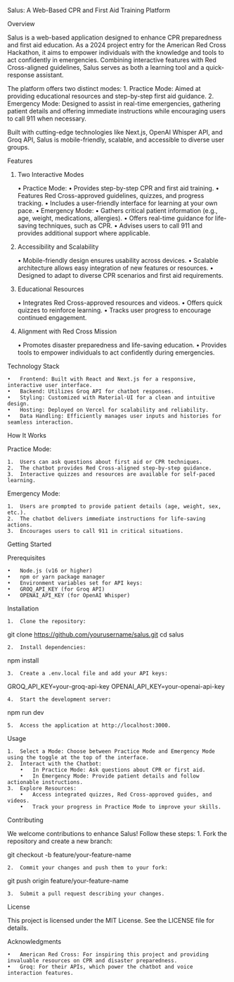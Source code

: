 Salus: A Web-Based CPR and First Aid Training Platform

Overview

Salus is a web-based application designed to enhance CPR preparedness and first aid education. As a 2024 project entry for the American Red Cross Hackathon, it aims to empower individuals with the knowledge and tools to act confidently in emergencies. Combining interactive features with Red Cross-aligned guidelines, Salus serves as both a learning tool and a quick-response assistant.

The platform offers two distinct modes:
	1.	Practice Mode: Aimed at providing educational resources and step-by-step first aid guidance.
	2.	Emergency Mode: Designed to assist in real-time emergencies, gathering patient details and offering immediate instructions while encouraging users to call 911 when necessary.

Built with cutting-edge technologies like Next.js, OpenAI Whisper API, and Groq API, Salus is mobile-friendly, scalable, and accessible to diverse user groups.

Features

1. Two Interactive Modes

	•	Practice Mode:
		•	Provides step-by-step CPR and first aid training.
		•	Features Red Cross-approved guidelines, quizzes, and progress tracking.
		•	Includes a user-friendly interface for learning at your own pace.
	•	Emergency Mode:
		•	Gathers critical patient information (e.g., age, weight, medications, allergies).
		•	Offers real-time guidance for life-saving techniques, such as CPR.
		•	Advises users to call 911 and provides additional support where applicable.

2. Accessibility and Scalability

	•	Mobile-friendly design ensures usability across devices.
	•	Scalable architecture allows easy integration of new features or resources.
	•	Designed to adapt to diverse CPR scenarios and first aid requirements.

3. Educational Resources

	•	Integrates Red Cross-approved resources and videos.
	•	Offers quick quizzes to reinforce learning.
	•	Tracks user progress to encourage continued engagement.

4. Alignment with Red Cross Mission

	•	Promotes disaster preparedness and life-saving education.
	•	Provides tools to empower individuals to act confidently during emergencies.

Technology Stack

	•	Frontend: Built with React and Next.js for a responsive, interactive user interface.
	•	Backend: Utilizes Groq API for chatbot responses.
	•	Styling: Customized with Material-UI for a clean and intuitive design.
	•	Hosting: Deployed on Vercel for scalability and reliability.
	•	Data Handling: Efficiently manages user inputs and histories for seamless interaction.

How It Works

Practice Mode:

	1.	Users can ask questions about first aid or CPR techniques.
	2.	The chatbot provides Red Cross-aligned step-by-step guidance.
	3.	Interactive quizzes and resources are available for self-paced learning.

Emergency Mode:

	1.	Users are prompted to provide patient details (age, weight, sex, etc.).
	2.	The chatbot delivers immediate instructions for life-saving actions.
	3.	Encourages users to call 911 in critical situations.

Getting Started

Prerequisites

	•	Node.js (v16 or higher)
	•	npm or yarn package manager
	•	Environment variables set for API keys:
	•	GROQ_API_KEY (for Groq API)
	•	OPENAI_API_KEY (for OpenAI Whisper)

Installation

	1.	Clone the repository:

git clone https://github.com/yourusername/salus.git
cd salus


	2.	Install dependencies:

npm install


	3.	Create a .env.local file and add your API keys:

GROQ_API_KEY=your-groq-api-key
OPENAI_API_KEY=your-openai-api-key


	4.	Start the development server:

npm run dev


	5.	Access the application at http://localhost:3000.

Usage

	1.	Select a Mode: Choose between Practice Mode and Emergency Mode using the toggle at the top of the interface.
	2.	Interact with the Chatbot:
		•	In Practice Mode: Ask questions about CPR or first aid.
		•	In Emergency Mode: Provide patient details and follow actionable instructions.
	3.	Explore Resources:
		•	Access integrated quizzes, Red Cross-approved guides, and videos.
		•	Track your progress in Practice Mode to improve your skills.

Contributing

We welcome contributions to enhance Salus! Follow these steps:
	1.	Fork the repository and create a new branch:

git checkout -b feature/your-feature-name


	2.	Commit your changes and push them to your fork:

git push origin feature/your-feature-name


	3.	Submit a pull request describing your changes.

License

This project is licensed under the MIT License. See the LICENSE file for details.

Acknowledgments

	•	American Red Cross: For inspiring this project and providing invaluable resources on CPR and disaster preparedness.
	•	Groq: For their APIs, which power the chatbot and voice interaction features.
